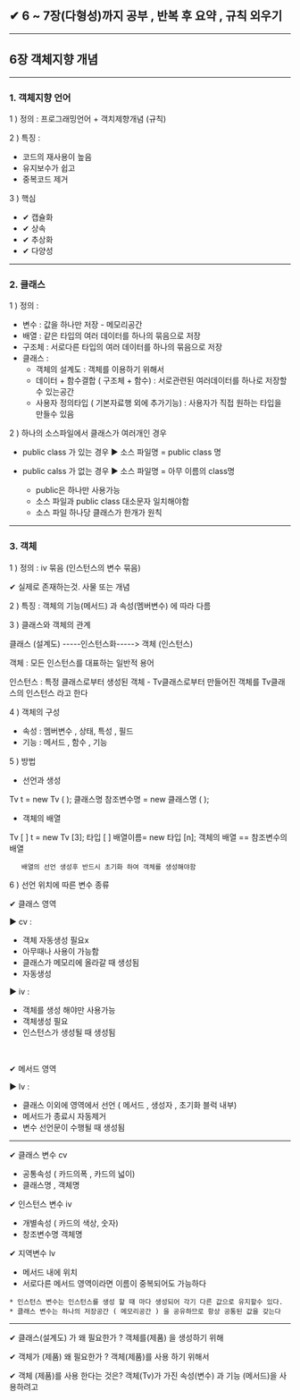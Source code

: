 ## ✔ 6 ~ 7장(다형성)까지  공부 , 반복 후 요약 , 규칙 외우기




---


## 6장 객체지향 개념 

---

### 1. 객체지향 언어 

1 ) 정의 : 프로그래밍언어 + 객치제향개념 (규칙)

2 ) 특징 :  
* 코드의 재사용이 높음  
* 유지보수가 쉽고 
* 중복코드 제거

3 ) 핵심
 *  ✔ 캡슐화 
 * ✔ 상속
 * ✔ 추상화
 * ✔ 다양성

---


### 2. 클래스

1 ) 정의 :
  * 변수 : 값을 하나만 저장 - 메모리공간
  * 배열 : 같은 타입의 여러 데이터를 하나의 묶음으로 저장
  * 구조체 : 서로다른 타입의 여러 데이터를 하나의 묶음으로 저장
  * 클래스 :
     - 객체의 설계도 : 객체를 이용하기 위해서
     - 데이터 + 함수결합 ( 구조체 + 함수) : 서로관련된 여러데이터를 하나로 저장할수 있는공간
     - 사용자 정의타입 ( 기본자료행 외에 추가기능) : 사용자가 직접 원하는 타입을 만들수 있음 

2 ) 하나의 소스파일에서 클래스가 여러개인 경우
 * public class 가 있는 경우 ▶ 소스 파일명 = public class 명
 * public calss 가 없는 경우 ▶ 소스 파일명 = 아무 이름의 class명
 
   - public은 하나만 사용가능
   - 소스 파일과 public class 대소문자 일치해야함
   - 소스 파일 하나당 클래스가 한개가 원칙
 
 ----
 
 ### 3. 객체
 1 ) 정의 : iv 묶음 (인스턴스의 변수 묶음)
 
  ✔ 실제로 존재하는것. 사물 또는 개념
   
 2 ) 특징 : 객체의 기능(메서드) 과 속성(멤버변수) 에 따라 다름
 
 3 ) 클래스와 객체의 관계 
 
   클래스 (설계도)    -----인스턴스화----->    객체 (인스턴스)
   
   객체 : 모든 인스턴스를 대표하는 일반적 용어
   
   인스턴스 : 특정 클래스로부터 생성된 객체
     - Tv클래스로부터 만들어진 객체를 Tv클래스의 인스턴스 라고 한다

 4 ) 객체의 구성
   - 속성 : 멤버변수 , 상태, 특성 , 필드
   - 기능 : 메서드 , 함수 , 기능
 
 5 ) 방법
  * 선언과 생성
  
  Tv t = new Tv ( );
   클래스명  참조변수명  = new 클래스명 ( );
   
   * 객체의 배열
    
   Tv [ ] t = new Tv [3];
   타입 [ ] 배열이름= new 타입 [n];
   객체의 배열 == 참조변수의 배열
    
       배열의 선언 생성후 반드시 초기화 하여 객체를 생성해야함
    
 6 ) 선언 위치에 따른 변수 종류
     
  ✔ 클래스 영역
  
   ▶ cv :
   * 객체 자동생성 필요x
   * 아무때나 사용이 가능함
   * 클래스가 메모리에 올라갈 때 생성됨
   * 자동생성  
 
                    
   ▶ iv : 
   * 객체를 생성 해야만 사용가능
   * 객체생성 필요
   * 인스턴스가 생성될 때 생성됨
   
   
   </br>
   
   ✔ 메서드 영역
   
   
   ▶ lv : 
   * 클래스 이외에 영역에서 선언 ( 메서드 , 생성자 , 초기화 블럭 내부)
   * 메서드가 종료시 자동제거
   * 변수 선언문이 수행될 때 생성됨
 
 -----
 
 ✔ 클래스 변수 cv
   + 공통속성 ( 카드의폭 , 카드의 넓이)
   + 클래스명 , 객체명
 
 ✔ 인스턴스 변수 iv
   + 개별속성 ( 카드의 색상, 숫자)
   + 창조변수명 객체명
   
   
 ✔ 지역변수 lv
   + 메서드 내에 위치
   +  서로다른 메서드 영역이라면 이름이 중복되어도 가능하다
   
    * 인스턴스 변수는 인스턴스를 생성 할 때 마다 생성되어 각기 다른 값으로 유지할수 있다.
    * 클래스 변수는 하나의 저장공간 ( 메모리공간 ) 을 공유하므로 항상 공통된 값을 갖는다
    
   
    

-----


✔ 클래스(설계도) 가 왜 필요한가 ?
객체를(제품) 을 생성하기 위해

✔ 객체가 (제품) 왜 필요한가 ?
객체(제품)를 사용 하기 위해서

✔ 객체 (제품)를 사용 한다는 것은?
객체(Tv)가 가진 속성(변수) 과 기능 (메서드)을 사용하려고 
